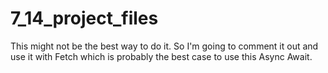 # 7_14_project_files

This might not be the best way to do it. So I'm going to comment it out and use it with Fetch which is probably the best case to use this Async Await.
